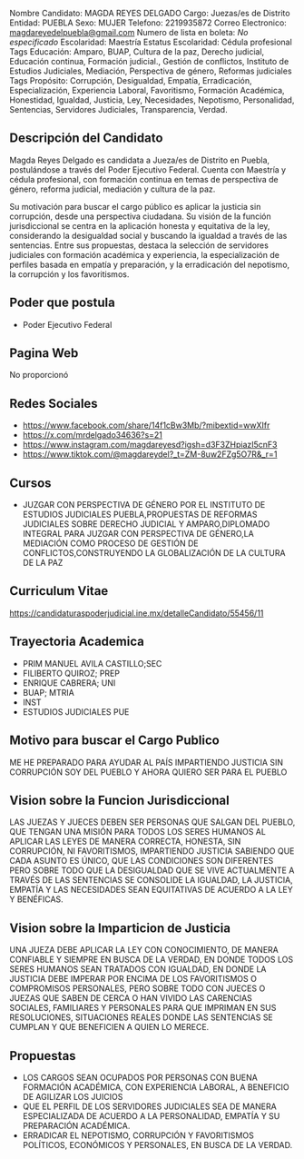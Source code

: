Nombre Candidato: MAGDA REYES DELGADO
Cargo: Juezas/es de Distrito
Entidad: PUEBLA
Sexo: MUJER
Telefono: 2219935872
Correo Electronico: magdareyedelpuebla@gmail.com
Numero de lista en boleta: *No especificado*
Escolaridad: Maestría
Estatus Escolaridad: Cédula profesional
Tags Educación: Amparo, BUAP, Cultura de la paz, Derecho judicial, Educación continua, Formación judicial., Gestión de conflictos, Instituto de Estudios Judiciales, Mediación, Perspectiva de género, Reformas judiciales
Tags Propósito: Corrupción, Desigualdad, Empatía, Erradicación, Especialización, Experiencia Laboral, Favoritismo, Formación Académica, Honestidad, Igualdad, Justicia, Ley, Necesidades, Nepotismo, Personalidad, Sentencias, Servidores Judiciales, Transparencia, Verdad.


## Descripción del Candidato 

Magda Reyes Delgado es candidata a Jueza/es de Distrito en Puebla, postulándose a través del Poder Ejecutivo Federal. Cuenta con Maestría y cédula profesional, con formación continua en temas de perspectiva de género, reforma judicial, mediación y cultura de la paz. 

Su motivación para buscar el cargo público es aplicar la justicia sin corrupción, desde una perspectiva ciudadana. Su visión de la función jurisdiccional se centra en la aplicación honesta y equitativa de la ley, considerando la desigualdad social y buscando la igualdad a través de las sentencias.  Entre sus propuestas, destaca la selección de servidores judiciales con formación académica y experiencia, la especialización de perfiles basada en empatía y preparación, y la erradicación del nepotismo, la corrupción y los favoritismos.


## Poder que postula

- Poder Ejecutivo Federal


## Pagina Web

No proporcionó


## Redes Sociales

- https://www.facebook.com/share/14f1cBw3Mb/?mibextid=wwXIfr
- https://x.com/mrdelgado34636?s=21
- https://www.instagram.com/magdareyesd?igsh=d3F3ZHpiazI5cnF3
- https://www.tiktok.com/@magdareydel?_t=ZM-8uw2FZg5O7R&_r=1


## Cursos

- JUZGAR CON PERSPECTIVA DE GÉNERO POR EL INSTITUTO DE ESTUDIOS JUDICIALES PUEBLA,PROPUESTAS DE REFORMAS JUDICIALES SOBRE DERECHO JUDICIAL Y AMPARO,DIPLOMADO INTEGRAL PARA JUZGAR CON PERSPECTIVA DE GÉNERO,LA MEDIACIÓN COMO PROCESO DE GESTIÓN DE CONFLICTOS,CONSTRUYENDO LA GLOBALIZACIÓN DE LA CULTURA DE LA PAZ


## Curriculum Vitae

https://candidaturaspoderjudicial.ine.mx/detalleCandidato/55456/11


## Trayectoria Academica

- PRIM MANUEL AVILA CASTILLO;SEC
- FILIBERTO QUIROZ; PREP
- ENRIQUE CABRERA; UNI
- BUAP; MTRIA
- INST
- ESTUDIOS JUDICIALES PUE


## Motivo para buscar el Cargo Publico

ME HE PREPARADO PARA AYUDAR AL PAÍS IMPARTIENDO JUSTICIA SIN CORRUPCIÓN SOY DEL PUEBLO Y AHORA QUIERO SER PARA EL PUEBLO


## Vision sobre la Funcion Jurisdiccional

LAS JUEZAS Y JUECES DEBEN SER PERSONAS QUE SALGAN DEL PUEBLO, QUE TENGAN UNA MISIÓN PARA TODOS LOS SERES HUMANOS AL APLICAR LAS LEYES DE MANERA CORRECTA, HONESTA, SIN CORRUPCIÓN, NI FAVORITISMOS, IMPARTIENDO JUSTICIA SABIENDO QUE CADA ASUNTO ES ÚNICO, QUE LAS CONDICIONES SON DIFERENTES PERO SOBRE TODO QUE LA DESIGUALDAD QUE SE VIVE ACTUALMENTE A TRAVÉS DE LAS SENTENCIAS SE CONSOLIDE LA IGUALDAD, LA JUSTICIA, EMPATÍA Y LAS NECESIDADES SEAN EQUITATIVAS DE ACUERDO A LA LEY Y BENÉFICAS.


## Vision sobre la Imparticion de Justicia

UNA JUEZA DEBE APLICAR LA LEY CON CONOCIMIENTO, DE MANERA CONFIABLE Y SIEMPRE EN BUSCA DE LA VERDAD, EN DONDE TODOS LOS SERES HUMANOS SEAN TRATADOS CON IGUALDAD, EN DONDE LA JUSTICIA DEBE IMPERAR POR ENCIMA DE LOS FAVORITISMOS O COMPROMISOS PERSONALES, PERO SOBRE TODO CON JUECES O JUEZAS QUE SABEN DE CERCA O HAN VIVIDO LAS CARENCIAS SOCIALES, FAMILIARES Y PERSONALES PARA QUE IMPRIMAN EN SUS RESOLUCIONES, SITUACIONES REALES DONDE LAS SENTENCIAS SE CUMPLAN Y QUE BENEFICIEN A QUIEN LO MERECE.


## Propuestas

- LOS CARGOS SEAN OCUPADOS POR PERSONAS CON BUENA FORMACIÓN ACADÉMICA, CON EXPERIENCIA LABORAL, A BENEFICIO DE AGILIZAR LOS JUICIOS
- QUE EL PERFIL DE LOS SERVIDORES JUDICIALES SEA DE MANERA ESPECIALIZADA DE ACUERDO A LA PERSONALIDAD, EMPATÍA Y SU PREPARACIÓN ACADÉMICA.
- ERRADICAR EL NEPOTISMO, CORRUPCIÓN Y FAVORITISMOS POLÍTICOS, ECONÓMICOS Y PERSONALES, EN BUSCA DE LA VERDAD.


